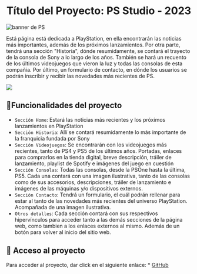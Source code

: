 <h1 align="center"> Título del Proyecto: PS Studio - 2023 </h1>

![banner de PS](https://lojasdream.vteximg.com.br/arquivos/ids/218839/PlaystationDesktop.png?v=637546936427000000)

Está página está dedicada a PlayStation, en ella encontrarán las noticias más importantes, además de los próximos lanzamientos. Por otra parte, tendrá una sección "Historia", dónde resumidamente, se contará el trayecto de la consola de Sony a lo largo de los años. También se hará un recuento de los últimos videojuegos que vieron la luz y todas las consolas de esta compañia. Por último, un formulario de contacto, en dónde los usuarios se podrán inscribir y recibir las novedades más recientes de PS.

<p align="left">
   <img src="https://img.shields.io/badge/STATUS-EN%20DESAROLLO-green">
   </p>
   
   ## :hammer:Funcionalidades del proyecto

- `Sección Home`:  Estará las noticias más recientes y los próximos lanzamientos en PlayStation
- `Sección Historia`:  Allí se contará resumidamente lo más importante de la franquicia fundada por Sony
- `Sección Videojuegos`:  Se encontrarán con los videojuegos más recientes, tanto de PS4 y PS5 de los últimos años. Portadas, enlaces para comprarlos en la tienda digital, breve descripción, tráiler de lanzamiento, playlist de Spotify e imágenes del juego en cuestión
- `Sección Consolas`:  Todas las consolas, desde la PSOne hasta la última, PS5. Cada una contará con una imagen ilustrativa, tanto de las consolas como de sus accesorios, descripciones, tráiler de lanzamiento e imágenes de las máquinas y/o dispositivos externos. 
- `Sección Contacto`:  Tendrá un formulario, el cuál podrán rellenar para estar al tanto de las novedades más recientes del universo PlayStation. Acompañada de una imagen ilustrativa. 
- `Otros detalles`:  Cada sección contará con sus respectivos hipervínculos para acceder tanto a las demás secciones de la página web, como tambien a los enlaces externos al mismo. Además de un botón para volver al inicio del sitio web. 

## 📁 Acceso al proyecto

Para acceder al proyecto, dar click en el siguiente enlace: * [GitHub](https://sosaosv09.github.io/Trabajo-Final-BA-Multiplica-2023/)